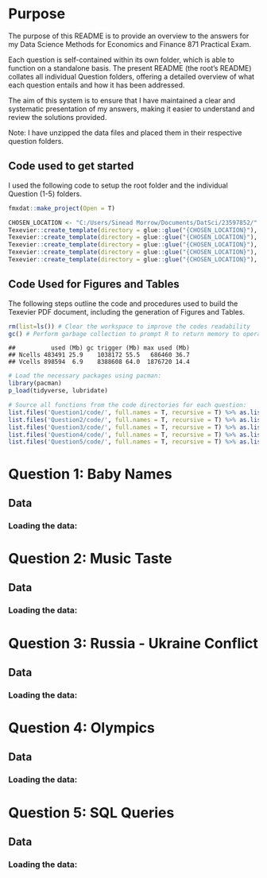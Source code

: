 # Purpose

The purpose of this README is to provide an overview to the answers for
my Data Science Methods for Economics and Finance 871 Practical Exam.

Each question is self-contained within its own folder, which is able to
function on a standalone basis. The present README (the root’s README)
collates all individual Question folders, offering a detailed overview
of what each question entails and how it has been addressed.

The aim of this system is to ensure that I have maintained a clear and
systematic presentation of my answers, making it easier to understand
and review the solutions provided.

Note: I have unzipped the data files and placed them in their respective
question folders.

## Code used to get started

I used the following code to setup the root folder and the individual
Question (1-5) folders.

``` r
fmxdat::make_project(Open = T)

CHOSEN_LOCATION <- "C:/Users/Sinead Morrow/Documents/DatSci/23597852/"
Texevier::create_template(directory = glue::glue("{CHOSEN_LOCATION}"), template_name = "Question1")
Texevier::create_template(directory = glue::glue("{CHOSEN_LOCATION}"), template_name = "Question2")
Texevier::create_template(directory = glue::glue("{CHOSEN_LOCATION}"), template_name = "Question3")
Texevier::create_template(directory = glue::glue("{CHOSEN_LOCATION}"), template_name = "Question4")
Texevier::create_template(directory = glue::glue("{CHOSEN_LOCATION}"), template_name = "Question5")
```

## Code Used for Figures and Tables

The following steps outline the code and procedures used to build the
Texevier PDF document, including the generation of Figures and Tables.

``` r
rm(list=ls()) # Clear the workspace to improve the codes readability
gc() # Perform garbage collection to prompt R to return memory to operation system, this will automatically free up memory space allocated to objects which are no longer needed. 
```

    ##          used (Mb) gc trigger (Mb) max used (Mb)
    ## Ncells 483491 25.9    1038172 55.5   686460 36.7
    ## Vcells 898594  6.9    8388608 64.0  1876720 14.4

``` r
# Load the necessary packages using pacman:
library(pacman)
p_load(tidyverse, lubridate)

# Source all functions from the code directories for each question:
list.files('Question1/code/', full.names = T, recursive = T) %>% as.list() %>% walk(~source(.))
list.files('Question2/code/', full.names = T, recursive = T) %>% as.list() %>% walk(~source(.))
list.files('Question3/code/', full.names = T, recursive = T) %>% as.list() %>% walk(~source(.))
list.files('Question4/code/', full.names = T, recursive = T) %>% as.list() %>% walk(~source(.))
list.files('Question5/code/', full.names = T, recursive = T) %>% as.list() %>% walk(~source(.))
```

# Question 1: Baby Names

## Data

### Loading the data:

# Question 2: Music Taste

## Data

### Loading the data:

# Question 3: Russia - Ukraine Conflict

## Data

### Loading the data:

# Question 4: Olympics

## Data

### Loading the data:

# Question 5: SQL Queries

## Data

### Loading the data:
